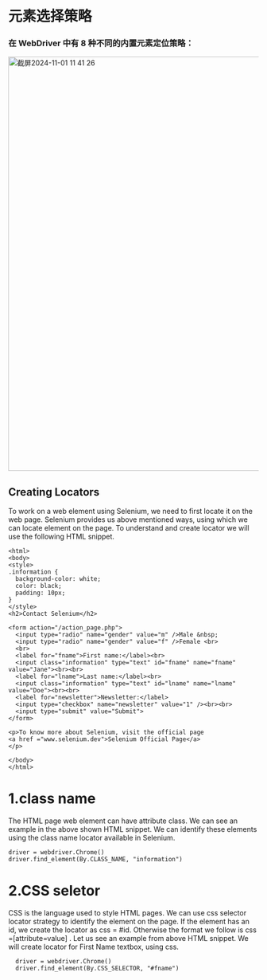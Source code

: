 # 元素选择策略

### 在 WebDriver 中有 8 种不同的内置元素定位策略：
<img width="832" alt="截屏2024-11-01 11 41 26" src="https://github.com/user-attachments/assets/7c24a052-f745-4a74-bfd6-11c9afb60a48">

## Creating Locators
To work on a web element using Selenium, we need to first locate it on the web page. Selenium provides us above mentioned ways, using which we can locate element on the page. To understand and create locator we will use the following HTML snippet.
```
<html>
<body>
<style>
.information {
  background-color: white;
  color: black;
  padding: 10px;
}
</style>
<h2>Contact Selenium</h2>

<form action="/action_page.php">
  <input type="radio" name="gender" value="m" />Male &nbsp;
  <input type="radio" name="gender" value="f" />Female <br>
  <br>
  <label for="fname">First name:</label><br>
  <input class="information" type="text" id="fname" name="fname" value="Jane"><br><br>
  <label for="lname">Last name:</label><br>
  <input class="information" type="text" id="lname" name="lname" value="Doe"><br><br>
  <label for="newsletter">Newsletter:</label>
  <input type="checkbox" name="newsletter" value="1" /><br><br>
  <input type="submit" value="Submit">
</form> 

<p>To know more about Selenium, visit the official page 
<a href ="www.selenium.dev">Selenium Official Page</a> 
</p>

</body>
</html>
```

# 1.class name
The HTML page web element can have attribute class. We can see an example in the above shown HTML snippet. We can identify these elements using the class name locator available in Selenium.
```
driver = webdriver.Chrome()
driver.find_element(By.CLASS_NAME, "information") 
```

# 2.CSS seletor
  
CSS is the language used to style HTML pages. We can use css selector locator strategy to identify the element on the page. If the element has an id, we create the locator as css = #id. Otherwise the format we follow is css =[attribute=value] . Let us see an example from above HTML snippet. We will create locator for First Name textbox, using css.
```
  driver = webdriver.Chrome()
  driver.find_element(By.CSS_SELECTOR, "#fname")  
```
